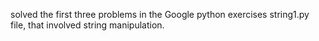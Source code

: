solved the first three problems in the Google python exercises string1.py file, that involved string manipulation.
